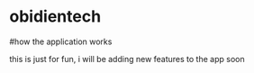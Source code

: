 # obidientech

#how the application works 

this is just for fun, i will be adding  new features to the app soon 
